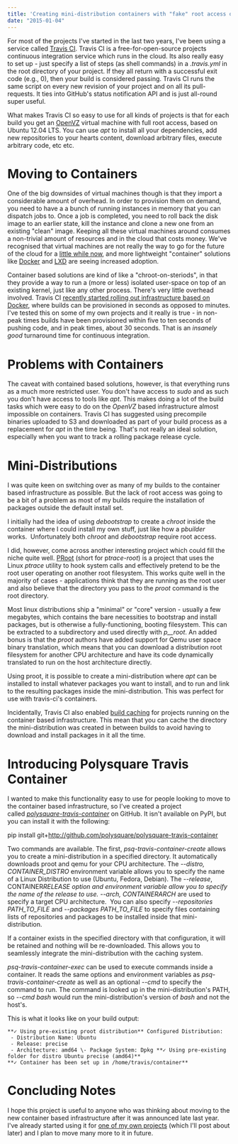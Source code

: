 ```yaml
---
title: 'Creating mini-distribution containers with "fake" root access on travis-ci'
date: "2015-01-04"
---
```


For most of the projects I've started in the last two years, I've been using a service called [Travis CI](http://blog.travis-ci.com). Travis CI is a free-for-open-source projects continuous integration service which runs in the cloud. Its also really easy to set up - just specify a list of steps (as shell commands) in a ._travis.yml_ in the root directory of your project. If they all return with a successful exit code (e.g., 0), then your build is considered passing. Travis CI runs the same script on every new revision of your project and on all its pull-requests. It ties into GitHub's status notification API and is just all-round super useful.

What makes Travis CI so easy to use for all kinds of projects is that for each build you get an [OpenVZ](http://openvz.org/Main_Page) virtual machine with full root access, based on Ubuntu 12.04 LTS. You can use *apt* to install all your dependencies, add new repositories to your hearts content, download arbitrary files, execute arbitrary code, etc etc.

# Moving to Containers

One of the big downsides of virtual machines though is that they import a considerable amount of overhead. In order to provision them on demand, you need to have a a bunch of running instances in memory that you can dispatch jobs to. Once a job is completed, you need to roll back the disk image to an earlier state, kill the instance and clone a new one from an existing "clean" image. Keeping all these virtual machines around consumes a non-trivial amount of resources and in the cloud that costs money. We've recognised that virtual machines are not really the way to go for the future of the cloud for a [little while now](http://www.linuxjournal.com/content/containers—not-virtual-machines—are-future-cloud), and more lightweight "container" solutions like [Docker](https://www.docker.com) and [LXD](http://www.ubuntu.com/cloud/tools/lxd) are seeing increased adoption.

Container based solutions are kind of like a "chroot-on-steriods", in that they provide a way to run a (more or less) isolated user-space on top of an existing kernel, just like any other process. There's very little overhead involved. Travis CI [recently started rolling out infrastructure based on Docker](http://blog.travis-ci.com/2014-12-17-faster-builds-with-container-based-infrastructure/), where builds can be provisioned in seconds as opposed to minutes. I've tested this on some of my own projects and it really is true - in non-peak times builds have been provisioned within five to ten seconds of pushing code, and in peak times, about 30 seconds. That is an *insanely good* turnaround time for continuous integration.

# Problems with Containers

The caveat with contained based solutions, however, is that everything runs as a much more restricted user. You don't have access to *sudo* and as such you don't have access to tools like *apt*. This makes doing a lot of the build tasks which were easy to do on the *OpenVZ* based infrastructure almost impossible on containers. Travis CI has suggested using precompile binaries uploaded to S3 and downloaded as part of your build process as a replacement for *apt* in the time being. That's not really an ideal solution, especially when you want to track a rolling package release cycle.

# Mini-Distributions

I was quite keen on switching over as many of my builds to the container based infrastructure as possible. But the lack of root access was going to be a bit of a problem as most of my builds require the installation of packages outside the default install set.

I initially had the idea of using *debootstrap* to create a *chroot* inside the container where I could install my own stuff, just like how a p*builder* works.  Unfortunately both *chroot* and *debootstrap* require root access.

I did, however, come across another interesting project which could fill the niche quite well. [PRoot](http://proot.me) (short for p*trace-root*) is a project that uses the Linux *ptrace* utility to hook system calls and effectively pretend to be the root user operating on another root filesystem. This works quite well in the majority of cases - applications think that they are running as the root user and also believe that the directory you pass to the *proot* command is the root directory.

Most linux distributions ship a "minimal" or "core" version - usually a few megabytes, which contains the bare necessities to bootstrap and install packages, but is otherwise a fully-functioning, booting filesystem. This can be extracted to a subdirectory and used directly with _p\_\_root_. An added bonus is that the *proot* authors have added support for Qemu user space binary translation, which means that you can download a distribution root filesystem for another CPU architecture and have its code dynamically translated to run on the host architecture directly.

Using proot, it is possible to create a mini-distribution where *apt* can be installed to install whatever packages you want to install, and to run and link to the resulting packages inside the mini-distribution. This was perfect for use with travis-ci's containers.

Incidentally, Travis CI also enabled [build caching](http://docs.travis-ci.com/user/caching/) for projects running on the container based infrastructure. This mean that you can cache the directory the mini-distribution was created in between builds to avoid having to download and install packages in it all the time.

# Introducing Polysquare Travis Container

I wanted to make this functionality easy to use for people looking to move to the container based infrastructure, so I've created a project called [_polysquare-travis-container_](https://github.com/polysquare/polysquare-travis-container) on GitHub. It isn't available on PyPI, but you can install it with the following:

pip install git+http://github.com/polysquare/polysquare-travis-container

Two commands are available. The first, *psq-travis-container-create* allows you to create a mini-distribution in a specified directory. It automatically downloads proot and qemu for your CPU architecture. The *\--distro, CONTAINER_DISTRO* environment variable allows you to specify the name of a Linux Distribution to use (Ubuntu, Fedora, Debian). The *\--release*, CONTAINER*RELEASE option and environment variable allow you to specify the name of the release to use. *\--arch, CONTAINER*ARCH* are used to specify a target CPU architecture.  You can also specify *\--repositories PATH_TO_FILE* and *\--packages* *PATH_TO_FILE* to specify files containing lists of repositories and packages to be installed inside that mini-distribution.

If a container exists in the specified directory with that configuration, it will be retained and nothing will be re-downloaded. This allows you to seamlessly integrate the mini-distribution with the caching system.

_psq-travis-container-exec_ can be used to execute commands inside a container. It reads the same options and environment variables as *psq-travis-container-create* as well as an optional *\--cmd* to specify the command to run. The command is looked up in the mini-distribution's PATH, so *\--cmd bash* would run the mini-distribution's version of *bash* and not the host's.

This is what it looks like on your build output:

```
**✓ Using pre-existing proot distribution** Configured Distribution:
 - Distribution Name: Ubuntu
 - Release: precise
 - Architecture: amd64 \- Package System: Dpkg **✓ Using pre-existing folder for distro Ubuntu precise (amd64)**
**✓ Container has been set up in /home/travis/container**
```

# Concluding Notes

I hope this project is useful to anyone who was thinking about moving to the new container based infrastructure after it was announced late last year. I've already started using it for [one of my own projects](https://travis-ci.org/polysquare/cmake-ast) (which I'll post about later) and I plan to move many more to it in future.
